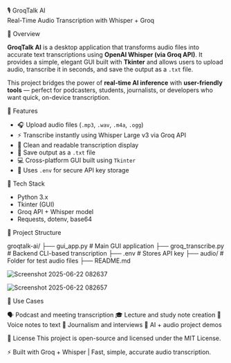 🎙️ GroqTalk AI  
Real-Time Audio Transcription with Whisper + Groq

📖 Overview

**GroqTalk AI** is a desktop application that transforms audio files into accurate text transcriptions using **OpenAI Whisper (via Groq API)**. It provides a simple, elegant GUI built with **Tkinter** and allows users to upload audio, transcribe it in seconds, and save the output as a `.txt` file.

This project bridges the power of **real-time AI inference** with **user-friendly tools** — perfect for podcasters, students, journalists, or developers who want quick, on-device transcription.

🚀 Features

- 🎧 Upload audio files (`.mp3`, `.wav`, `.m4a`, `.ogg`)
- ⚡ Transcribe instantly using Whisper Large v3 via Groq API
- 💬 Clean and readable transcription display
- 💾 Save output as a `.txt` file
- 💻 Cross-platform GUI built using `Tkinter`
- 🔐 Uses `.env` for secure API key storage

🧰 Tech Stack

- Python 3.x  
- Tkinter (GUI)  
- Groq API + Whisper model  
- Requests, dotenv, base64

📁 Project Structure

groqtalk-ai/
├── gui_app.py           # Main GUI application
├── groq_transcribe.py   # Backend CLI-based transcription
├── .env                 # Stores API key
├── audio/               # Folder for test audio files
├── README.md

![Screenshot 2025-06-22 082637](https://github.com/user-attachments/assets/fdcf8a8e-b754-4948-92d5-72fe2beb6d3a)

![Screenshot 2025-06-22 082657](https://github.com/user-attachments/assets/0ae80ad4-d441-4d7d-b2f0-e5e7dae25542)


🎯 Use Cases

🗣️ Podcast and meeting transcription
🎓 Lecture and study note creation
📱 Voice notes to text
📰 Journalism and interviews
🧪 AI + audio project demos

📜 License
This project is open-source and licensed under the MIT License.

⚡ Built with Groq + Whisper | Fast, simple, accurate audio transcription.

